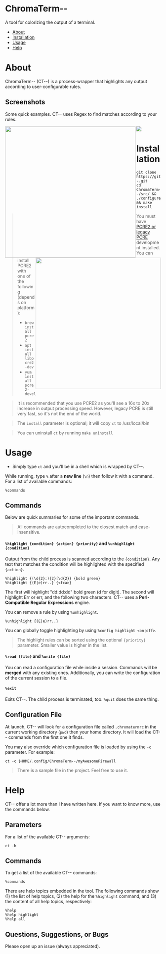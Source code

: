# ChromaTerm--
A tool for colorizing the output of a terminal.

- [About](#about)
- [Installation](#installation)
- [Usage](#usage)
- [Help](#help)


# About
ChromaTerm-- (CT--) is a process-wrapper that highlights any output according to user-configurable rules.

## Screenshots
Some quick examples. CT-- uses Regex to find matches according to your rules.

<p><img src="https://raw.githubusercontent.com/hSaria/ChromaTerm--/master/images/junos-show-interface-brief.png"/><img width=422px height=425px align=left src="https://raw.githubusercontent.com/hSaria/ChromaTerm--/master/images/junos-show-route.png"/><img width=405px height=425px align=right src="https://raw.githubusercontent.com/hSaria/ChromaTerm--/master/images/ios-show-interface.png"/></p>


# Installation
```
git clone https://github.com/hSaria/ChromaTerm--.git
cd ChromaTerm--/src/ && ./configure && make install
```

> You must have [PCRE2 or legacy PCRE](https://pcre.org) development installed. You can install PCRE2 with one of the following (depends on platform):
> - `brew install pcre2`
> - `apt install libpcre2-dev`
> - `yum install pcre2-devel`

> It is recommended that you use PCRE2 as you'll see a 16x to 20x increase in output processing speed. However, legacy PCRE is still very fast, so it's not the end of the world.

> The `install` parameter is optional; it will copy `ct` to /usr/local/bin

> You can uninstall `ct` by running `make uninstall`


# Usage
- Simply type `ct` and you'll be in a shell which is wrapped by CT--.

While running, type `%` after a **new line** (`\n`) then follow it with a command. For a list of available commands:
```
%commands
```


## Commands
Below are quick summaries for some of the important commands.

> All commands are autocompleted to the closest match and case-insensitive.

#### `%highlight {condition} {action} {priority}` and `%unhighlight {condition}`
Output from the child process is scanned according to the `{condition}`. Any text that matches the condition will be highlighted with the specified `{action}`.
```
%highlight {(\d{2}:){2}[\d{2}} {bold green}
%highlight {(E|e)rr..} {<fca>}
```
The first will highlight "dd:dd:dd" bold green (d for digit). The second will highlight Err or err, and the following two characters. CT-- uses a **Perl-Compatible Regular Expressions** engine.

You can remove a rule by using `%unhighlight`.
```
%unhighlight {(E|e)rr..}
```

You can globally toggle highlighting by using `%config highlight <on|off>`.

> The highlight rules can be sorted using the optional `{priority}` parameter. Smaller value is higher in the list.

#### `%read {file}` and `%write {file}`
You can read a configuration file while inside a session. Commands will be **merged** with any existing ones. Additionally, you can write the configuration of the current session to a file.

#### `%exit`
Exits CT--. The child process is terminated, too. `%quit` does the same thing.

## Configuration File
At launch, CT-- will look for a configuration file called `.chromatermrc` in the current working directory (`pwd`) then your home directory. It will load the CT-- commands from the first one it finds.

You may also override which configuration file is loaded by using the `-c` parameter. For example:
```
ct -c $HOME/.config/ChromaTerm--/myAwesomeFirewall
```

> There is a sample file in the project. Feel free to use it.


# Help
CT-- offer a lot more than I have written here. If you want to know more, use the commands below.

## Parameters
For a list of the available CT-- arguments:
```
ct -h
```

## Commands
To get a list of the available CT-- commands:
```
%commands
```

There are help topics embedded in the tool. The following commands show (1) the list of help topics, (2) the help for the `%highlight` command, and (3) the content of all help topics, respectively:
```
%help
%help highlight
%help all
```

## Questions, Suggestions, or Bugs
Please open up an issue (always appreciated).
